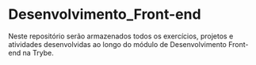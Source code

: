 # Desenvolvimento_Front-end

Neste repositório serão armazenados todos os exercícios, projetos e atividades desenvolvidas ao longo do módulo de Desenvolvimento Front-end na Trybe.
